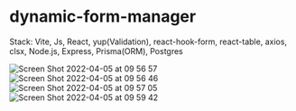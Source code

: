 # dynamic-form-manager

Stack: Vite, Js, React, yup(Validation), react-hook-form, react-table, axios, clsx, Node.js, Express, Prisma(ORM), Postgres

![Screen Shot 2022-04-05 at 09 56 57](https://user-images.githubusercontent.com/72185618/161697022-126b3be6-03af-49c3-9665-ead4e181af72.png)
![Screen Shot 2022-04-05 at 09 56 46](https://user-images.githubusercontent.com/72185618/161697026-9dfc9114-3169-4e75-85d7-d8ebbdf10071.png)
![Screen Shot 2022-04-05 at 09 57 05](https://user-images.githubusercontent.com/72185618/161697021-16bb59bc-d38a-4c75-9fa8-5deba0792f90.png)
![Screen Shot 2022-04-05 at 09 59 42](https://user-images.githubusercontent.com/72185618/161697009-57eec205-13b0-4511-a590-54ebc0750ce5.png)




